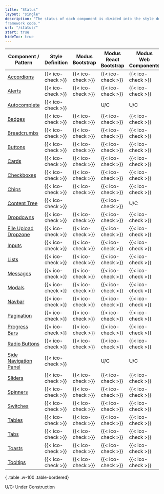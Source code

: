 ```yaml
---
title: "Status"
layout: "single"
description: "The status of each component is divided into the style definition (colors, sizes, etc) and the HTML/CSS
framework code."
url: "/status/"
start: true
hideToc: true
---
```


<style>
  .badge-h5 {
    margin-bottom: 0;
  }
  main table td {
    width: 20%;
  }
  .menu-right {
    display: none !important;
  }
  main .col-xl-8 {
    max-width: 99% !important;
    flex-basis: 76%;
  }
</style>

<!-- prettier-ignore-start -->
| Component /<br>Pattern                                        | Style<br>Definition  | Modus<br>Bootstrap | Modus<br>React Bootstrap | Modus<br>Web Components |
| ------------------------------------------------------------- | ----------------- | ------------------ | ------------------------ | ----------------------- |
| [Accordions](/components/accordions/)                         | {{< ico-check >}} | {{< ico-check >}}  | {{< ico-check >}}        | {{< ico-check >}}       |
| [Alerts](/components/alerts/)                                 | {{< ico-check >}} | {{< ico-check >}}  | {{< ico-check >}}        | {{< ico-check >}}       |
| [Autocomplete](/components/autocomplete/)                     | {{< ico-check >}} |                    | U/C                      | U/C                     |
| [Badges](/components/badges/)                                 | {{< ico-check >}} | {{< ico-check >}}  | {{< ico-check >}}        | {{< ico-check >}}       |
| [Breadcrumbs](/components/breadcrumbs/)                       | {{< ico-check >}} | {{< ico-check >}}  | {{< ico-check >}}        | {{< ico-check >}}       |
| [Buttons](/components/buttons/)                               | {{< ico-check >}} | {{< ico-check >}}  | {{< ico-check >}}        | {{< ico-check >}}       |
| [Cards](/components/cards/)                                   | {{< ico-check >}} | {{< ico-check >}}  | {{< ico-check >}}        | {{< ico-check >}}       |
| [Checkboxes](/components/checkboxes/)                         | {{< ico-check >}} | {{< ico-check >}}  | {{< ico-check >}}        | {{< ico-check >}}       |
| [Chips](/components/chips/)                                   | {{< ico-check >}} | {{< ico-check >}}  | {{< ico-check >}}        | {{< ico-check >}}       |
| [Content Tree](/components/content-tree/)                     | {{< ico-check >}} |                    | {{< ico-check >}}        | U/C                     |
| [Dropdowns](/components/dropdowns/)                           | {{< ico-check >}} | {{< ico-check >}}  | {{< ico-check >}}        | {{< ico-check >}}       |
| [File Upload Dropzone](/components/file-upload-dropzone/)     | {{< ico-check >}} | {{< ico-check >}}  | {{< ico-check >}}        | {{< ico-check >}}       |
| [Inputs](/components/inputs/)                                 | {{< ico-check >}} | {{< ico-check >}}  | {{< ico-check >}}        | {{< ico-check >}}       |
| [Lists](/components/lists/)                                   | {{< ico-check >}} | {{< ico-check >}}  | {{< ico-check >}}        | {{< ico-check >}}       |
| [Messages](/components/messages/)                             | {{< ico-check >}} | {{< ico-check >}}  | {{< ico-check >}}        | {{< ico-check >}}       |
| [Modals](/components/modals/)                                 | {{< ico-check >}} | {{< ico-check >}}  | {{< ico-check >}}        | {{< ico-check >}}       |
| [Navbar](/components/navbar/)                                 | {{< ico-check >}} | {{< ico-check >}}  | {{< ico-check >}}        | {{< ico-check >}}       |
| [Pagination](/components/pagination/)                         | {{< ico-check >}} | {{< ico-check >}}  | {{< ico-check >}}        | {{< ico-check >}}       |
| [Progress Bars](/components/progress-bars/)                   | {{< ico-check >}} | {{< ico-check >}}  | {{< ico-check >}}        | {{< ico-check >}}       |
| [Radio Buttons](/components/radio-buttons/)                   | {{< ico-check >}} | {{< ico-check >}}  | {{< ico-check >}}        | {{< ico-check >}}       |
| [Side Navigation Panel](/components/side-navigation/)         | {{< ico-check >}} |                    | U/C                      | U/C                     |
| [Sliders](/components/sliders/)                               | {{< ico-check >}} | {{< ico-check >}}  | {{< ico-check >}}        | {{< ico-check >}}       |
| [Spinners](/components/spinners/)                             | {{< ico-check >}} | {{< ico-check >}}  | {{< ico-check >}}        | {{< ico-check >}}       |
| [Switches](/components/switches/)                             | {{< ico-check >}} | {{< ico-check >}}  | {{< ico-check >}}        | {{< ico-check >}}       |
| [Tables](/components/tables/)                                 | {{< ico-check >}} | {{< ico-check >}}  | {{< ico-check >}}        | {{< ico-check >}}       |
| [Tabs](/components/tabs/)                                     | {{< ico-check >}} | {{< ico-check >}}  | {{< ico-check >}}        | {{< ico-check >}}       |
| [Toasts](/components/toasts/)                                 | {{< ico-check >}} | {{< ico-check >}}  | {{< ico-check >}}        | {{< ico-check >}}       |
| [Tooltips](/components/tooltips/)                             | {{< ico-check >}} | {{< ico-check >}}  | {{< ico-check >}}        | {{< ico-check >}}       |
{ .table .w-100 .table-bordered}
<!-- prettier-ignore-end -->

U/C: Under Construction
